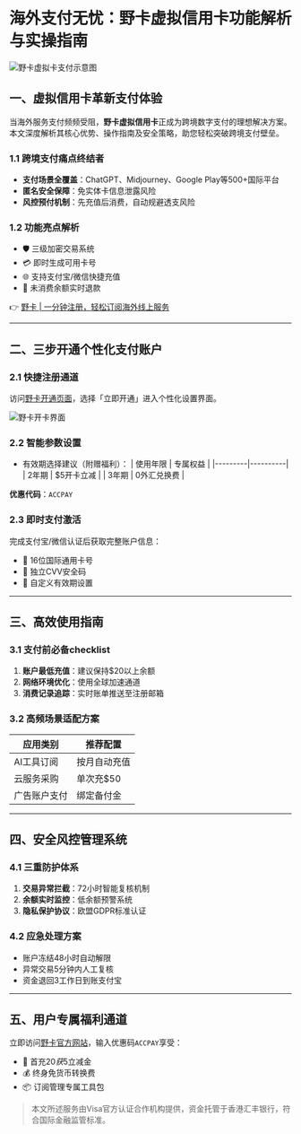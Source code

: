 # 海外支付无忧：野卡虚拟信用卡功能解析与实操指南

![野卡虚拟卡支付示意图](https://bbtdd.com/wp-content/uploads/img/18144436593.webp)

## 一、虚拟信用卡革新支付体验
当海外服务支付频频受阻，**野卡虚拟信用卡**正成为跨境数字支付的理想解决方案。本文深度解析其核心优势、操作指南及安全策略，助您轻松突破跨境支付壁垒。

### 1.1 跨境支付痛点终结者
- **支付场景全覆盖**：ChatGPT、Midjourney、Google Play等500+国际平台
- **匿名安全保障**：免实体卡信息泄露风险
- **风控预付机制**：先充值后消费，自动规避透支风险

### 1.2 功能亮点解析
- 🛡️ 三级加密交易系统
- 💳 即时生成可用卡号
- 🌐 支持支付宝/微信快捷充值
- 🔄 未消费余额实时退款

👉 [野卡 | 一分钟注册，轻松订阅海外线上服务](https://bbtdd.com/yeka)

---

## 二、三步开通个性化支付账户

### 2.1 快捷注册通道
访问[野卡开通页面](https://bbtdd.com/yeka)，选择「立即开通」进入个性化设置界面。

![野卡开卡界面](https://bbtdd.com/wp-content/uploads/img/344435807.webp)

### 2.2 智能参数设置
- 有效期选择建议（附赠福利）：
  | 使用年限 | 专属权益 |
  |---------|----------|
  | 2年期   | $5开卡立减 |
  | 3年期   | 0外汇兑换费 |

**优惠代码**：`ACCPAY`

### 2.3 即时支付激活
完成支付宝/微信认证后获取完整账户信息：
- 🔢 16位国际通用卡号
- 🔐 独立CVV安全码
- 📅 自定义有效期设置

---

## 三、高效使用指南

### 3.1 支付前必备checklist
1. **账户最低充值**：建议保持$20以上余额
2. **网络环境优化**：使用全球加速通道
3. **消费记录追踪**：实时账单推送至注册邮箱

### 3.2 高频场景适配方案
| 应用类别       | 推荐配置      |
|---------------|-------------|
| AI工具订阅     | 按月自动充值 |
| 云服务采购     | 单次充$50   |
| 广告账户支付   | 绑定备付金   |

---

## 四、安全风控管理系统

### 4.1 三重防护体系
1. **交易异常拦截**：72小时智能复核机制
2. **余额实时监控**：低余额预警系统
3. **隐私保护协议**：欧盟GDPR标准认证

### 4.2 应急处理方案
- 账户冻结48小时自动解限
- 异常交易5分钟内人工复核
- 资金退回3工作日到账支付宝

---

## 五、用户专属福利通道
立即访问[野卡官方网站](https://bbtdd.com/yeka)，输入优惠码`ACCPAY`享受：
- 🎁 首充$20获$5立减金
- 💰 终身免货币转换费
- 📦 订阅管理专属工具包

> 本文所述服务由Visa官方认证合作机构提供，资金托管于香港汇丰银行，符合国际金融监管标准。